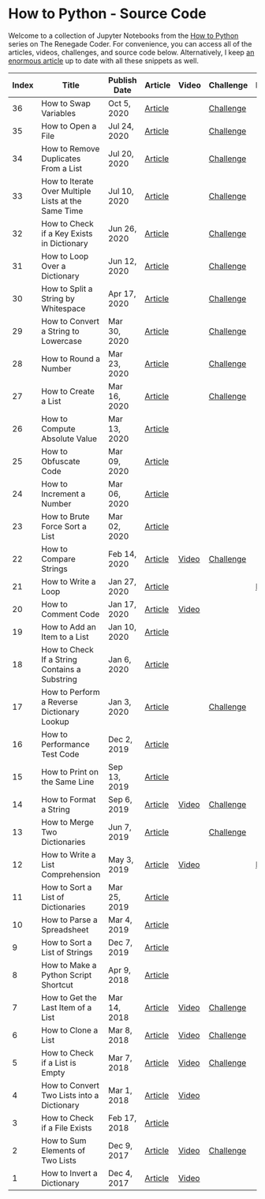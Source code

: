 # How to Python - Source Code

Welcome to a collection of Jupyter Notebooks from the [How to Python][1] series on The Renegade Coder. For convenience, you can access all of the articles, videos, challenges, and source code below. Alternatively, I keep [an enormous article][25] up to date with all these snippets as well.

| Index | Title                                               | Publish Date | Article                 | Video       | Challenge                  | Notebook       |
|-------|-----------------------------------------------------|--------------|-------------------------|-------------|----------------------------|----------------|
| 36    | How to Swap Variables                               | Oct 5, 2020  | [Article][swap-var-art] |             | [Challenge][swap-var-chal] |                |
| 35    | How to Open a File                                  | Jul 24, 2020 | [Article][64]           |             | [Challenge][65]            |                |
| 34    | How to Remove Duplicates From a List                | Jul 20, 2020 | [Article][62]           |             | [Challenge][63]            |                |
| 33    | How to Iterate Over Multiple Lists at the Same Time | Jul 10, 2020 | [Article][60]           |             | [Challenge][61]            |                |
| 32    | How to Check if a Key Exists in Dictionary          | Jun 26, 2020 | [Article][58]           |             | [Challenge][59]            |                |
| 31    | How to Loop Over a Dictionary                       | Jun 12, 2020 | [Article][55]           |             | [Challenge][56]            |                |
| 30    | How to Split a String by Whitespace                 | Apr 17, 2020 | [Article][34]           |             | [Challenge][45]            |                |
| 29    | How to Convert a String to Lowercase                | Mar 30, 2020 | [Article][33]           |             | [Challenge][44]            |                |
| 28    | How to Round a Number                               | Mar 23, 2020 | [Article][32]           |             | [Challenge][54]            |                |
| 27    | How to Create a List                                | Mar 16, 2020 | [Article][31]           |             | [Challenge][57]            |                |
| 26    | How to Compute Absolute Value                       | Mar 13, 2020 | [Article][30]           |             |                            |                |
| 25    | How to Obfuscate Code                               | Mar 09, 2020 | [Article][29]           |             |                            |                |
| 24    | How to Increment a Number                           | Mar 06, 2020 | [Article][28]           |             |                            |                |
| 23    | How to Brute Force Sort a List                      | Mar 02, 2020 | [Article][27]           |             |                            |                |
| 22    | How to Compare Strings                              | Feb 14, 2020 | [Article][26]           | [Video][43] | [Challenge][46]            |                |
| 21    | How to Write a Loop                                 | Jan 27, 2020 | [Article][4]            |             |                            | [Notebook][24] | 
| 20    | How to Comment Code                                 | Jan 17, 2020 | [Article][5]            | [Video][66] |                            |                |
| 19    | How to Add an Item to a List                        | Jan 10, 2020 | [Article][6]            |             |                            |                |
| 18    | How to Check If a String Contains a Substring       | Jan 6, 2020  | [Article][7]            |             |                            |                |
| 17    | How to Perform a Reverse Dictionary Lookup          | Jan 3, 2020  | [Article][8]            |             | [Challenge][48]            |                |
| 16    | How to Performance Test Code                        | Dec 2, 2019  | [Article][9]            |             |                            |                |
| 15    | How to Print on the Same Line                       | Sep 13, 2019 | [Article][10]           |             |                            |                |
| 14    | How to Format a String                              | Sep 6, 2019  | [Article][11]           | [Video][42] | [Challenge][53]            |                |
| 13    | How to Merge Two Dictionaries                       | Jun 7, 2019  | [Article][12]           |             | [Challenge][47]            |                |
| 12    | How to Write a List Comprehension                   | May 3, 2019  | [Article][2]            | [Video][39] |                            | [Notebook][3]  |
| 11    | How to Sort a List of Dictionaries                  | Mar 25, 2019 | [Article][13]           |             |                            |                |
| 10    | How to Parse a Spreadsheet                          | Mar 4, 2019  | [Article][14]           |             |                            |                |
| 9     | How to Sort a List of Strings                       | Dec 7, 2019  | [Article][15]           |             |                            |                |
| 8     | How to Make a Python Script Shortcut                | Apr 9, 2018  | [Article][16]           |             |                            |                |
| 7     | How to Get the Last Item of a List                  | Mar 14, 2018 | [Article][17]           | [Video][41] | [Challenge][52]            |                |
| 6     | How to Clone a List                                 | Mar 8, 2018  | [Article][18]           | [Video][40] | [Challenge][51]            |                |
| 5     | How to Check if a List is Empty                     | Mar 7, 2018  | [Article][19]           | [Video][35] | [Challenge][49]            |                |  
| 4     | How to Convert Two Lists into a Dictionary          | Mar 1, 2018  | [Article][20]           | [Video][38] |                            |                |
| 3     | How to Check if a File Exists                       | Feb 17, 2018 | [Article][21]           |             |                            |                |
| 2     | How to Sum Elements of Two Lists                    | Dec 9, 2017  | [Article][22]           | [Video][37] | [Challenge][50]            |                |
| 1     | How to Invert a Dictionary                          | Dec 4, 2017  | [Article][23]           | [Video][36] |                            |                |

[1]: https://therenegadecoder.com/series/how-to-python/
[2]: https://therenegadecoder.com/code/how-to-write-a-list-comprehension-in-python/
[3]: https://colab.research.google.com/github/TheRenegadeCoder/how-to-python-code/blob/master/notebooks/how_to_write_a_list_comprehension.ipynb
[4]: https://therenegadecoder.com/code/how-to-write-a-loop-in-python/
[5]: https://therenegadecoder.com/code/how-to-comment-code-in-python/
[6]: https://therenegadecoder.com/code/how-to-add-an-item-to-a-list-in-python/
[7]: https://therenegadecoder.com/code/how-to-check-if-a-string-contains-a-substring-in-python/
[8]: https://therenegadecoder.com/code/how-to-perform-a-reverse-dictionary-lookup-in-python/
[9]: https://therenegadecoder.com/code/how-to-performance-test-python-code/
[10]: https://therenegadecoder.com/code/how-to-print-on-the-same-line-in-python/
[11]: https://therenegadecoder.com/code/how-to-format-a-string-in-python/
[12]: https://therenegadecoder.com/code/how-to-merge-two-dictionaries-in-python/
[13]: https://therenegadecoder.com/code/how-to-sort-a-list-of-dictionaries-in-python/
[14]: https://therenegadecoder.com/code/how-to-parse-a-spreadsheet-in-python/
[15]: https://therenegadecoder.com/code/how-to-sort-a-list-of-strings-in-python/
[16]: https://therenegadecoder.com/code/how-to-make-a-python-script-shortcut-with-arguments/
[17]: https://therenegadecoder.com/code/how-to-get-the-last-item-of-a-list-in-python/
[18]: https://therenegadecoder.com/code/how-to-clone-a-list-in-python/
[19]: https://therenegadecoder.com/code/how-to-check-if-a-list-is-empty-in-python/
[20]: https://therenegadecoder.com/code/how-to-convert-two-lists-into-a-dictionary-in-python/
[21]: https://therenegadecoder.com/code/how-to-check-if-a-file-exists-in-python/
[22]: https://therenegadecoder.com/code/how-to-sum-elements-of-two-lists-in-python/
[23]: https://therenegadecoder.com/code/how-to-invert-a-dictionary-in-python/
[24]: https://colab.research.google.com/github/TheRenegadeCoder/how-to-python-code/blob/master/notebooks/how_to_write_a_loop.ipynb
[25]: https://therenegadecoder.com/code/python-code-snippets-for-everyday-problems/
[26]: https://therenegadecoder.com/code/how-to-compare-strings-in-python/
[27]: https://therenegadecoder.com/code/how-to-brute-force-sort-a-list-in-python/
[28]: https://therenegadecoder.com/code/how-to-increment-a-number-in-python/
[29]: https://therenegadecoder.com/code/how-to-obfuscate-code-in-python/
[30]: https://therenegadecoder.com/code/how-to-compute-absolute-value-in-python/
[31]: https://therenegadecoder.com/code/how-to-create-a-list-in-python/
[32]: https://therenegadecoder.com/code/how-to-round-a-number-in-python/
[33]: https://therenegadecoder.com/code/how-to-convert-a-string-to-lowercase-in-python/
[34]: https://therenegadecoder.com/code/how-to-split-a-string-by-whitespace-in-python/
[35]: https://www.youtube.com/watch?v=k1lE5QxNAM4
[36]: https://www.youtube.com/watch?v=lN5qX73H2Bc
[37]: https://www.youtube.com/watch?v=-ueWDzP88eQ
[38]: https://www.youtube.com/watch?v=SPmFkdfD_Ho
[39]: https://www.youtube.com/watch?v=AEG8D4h7kls
[40]: https://www.youtube.com/watch?v=ZMCte_LHml0
[41]: https://www.youtube.com/watch?v=wAJ1Nlk-T7w
[42]: https://www.youtube.com/watch?v=qZMYur8VRlU
[43]: https://www.youtube.com/watch?v=EO1_Pa6wSQs
[44]: https://twitter.com/RenegadeCoder94/status/1264975318126919680
[45]: https://twitter.com/RenegadeCoder94/status/1264971395747979265
[46]: https://twitter.com/RenegadeCoder94/status/1261037244493770756
[47]: https://twitter.com/RenegadeCoder94/status/1255254175832780800
[48]: https://twitter.com/RenegadeCoder94/status/1251974523018260486
[49]: https://twitter.com/RenegadeCoder94/status/1251963427842654218
[50]: https://twitter.com/RenegadeCoder94/status/1251952416205033473
[51]: https://twitter.com/RenegadeCoder94/status/1251764535716990976
[52]: https://twitter.com/RenegadeCoder94/status/1251753023858188292
[53]: https://twitter.com/RenegadeCoder94/status/1251746937080029184
[54]: https://twitter.com/RenegadeCoder94/status/1269750560368078848
[55]: https://therenegadecoder.com/code/how-to-loop-over-a-dictionary-in-python/
[56]: https://twitter.com/RenegadeCoder94/status/1260631262546604037
[57]: https://twitter.com/RenegadeCoder94/status/1274726808001359873
[58]: https://therenegadecoder.com/code/how-to-check-if-a-key-exists-in-a-dictionary-in-python/
[59]: https://twitter.com/RenegadeCoder94/status/1270232431325478915
[60]: https://therenegadecoder.com/code/how-to-iterate-over-multiple-lists-at-the-same-time-in-python/
[61]: https://twitter.com/RenegadeCoder94/status/1276967356997218305
[62]: https://therenegadecoder.com/code/how-to-remove-duplicates-from-a-list-in-python/
[63]: https://twitter.com/RenegadeCoder94/status/1279885310739058704
[64]: https://therenegadecoder.com/code/how-to-open-a-file-in-python/
[65]: https://twitter.com/RenegadeCoder94/status/1280752490011639808
[66]: https://www.youtube.com/watch?v=O6WtQH62t6k

[swap-var-art]: https://therenegadecoder.com/code/how-to-swap-variables-in-python/
[swap-var-chal]: https://twitter.com/RenegadeCoder94/status/1307819252498522113
